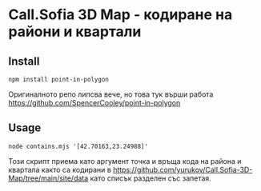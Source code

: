 # Call.Sofia 3D Map - кодиране на райони и квартали

## Install

```
npm install point-in-polygon
```
Оригиналното репо липсва вече, но това тук върши работа https://github.com/SpencerCooley/point-in-polygon

## Usage

```
node contains.mjs '[42.70163,23.24988]'
```
Този скрипт приема като аргумент точка и връща кода на района и квартала както са кодирани в https://github.com/yurukov/Call.Sofia-3D-Map/tree/main/site/data като списък разделен със запетая. 
